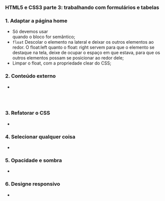 ### HTML5 e CSS3 parte 3: trabalhando com formulários e tabelas


<h3>1. Adaptar a página home </h3>

* Só devemos usar <section> quando o bloco for semântico;
*  `float` Descolar o elemento na lateral e deixar os outros elementos ao redor. O float:left quanto o float: right servem para que o elemento se destaque na tela, deixe de ocupar o espaço em que estava, para que os outros elementos possam se posicionar ao redor dele;
* Limpar o float, com a propriedade clear do CSS;

<h3>2. Conteúdo externo</h3>

* 
```html

    

```

<h3>3. Refatorar o CSS</h3>

* 
<h3>4. Selecionar qualquer coisa</h3>

* 

<h3>5. Opacidade e sombra</h3>

* 

<h3>6. Designe responsivo</h3>

* 
